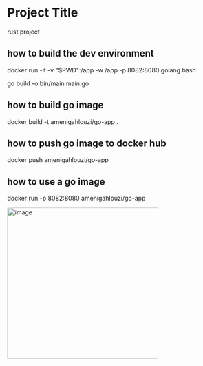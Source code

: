 # Project Title

rust project

## how to build the dev environment
docker run -it -v "$PWD":/app -w /app -p 8082:8080 golang bash  

go build -o bin/main main.go



## how to build go image
docker build -t amenigahlouzi/go-app .

## how to push go image to docker hub
docker push amenigahlouzi/go-app 

## how to use a go image
docker run -p 8082:8080 amenigahlouzi/go-app

<img width="351" alt="image" src="https://user-images.githubusercontent.com/39723480/222470186-78b5dc4f-3262-44d5-90d0-aa1357d619de.png">
